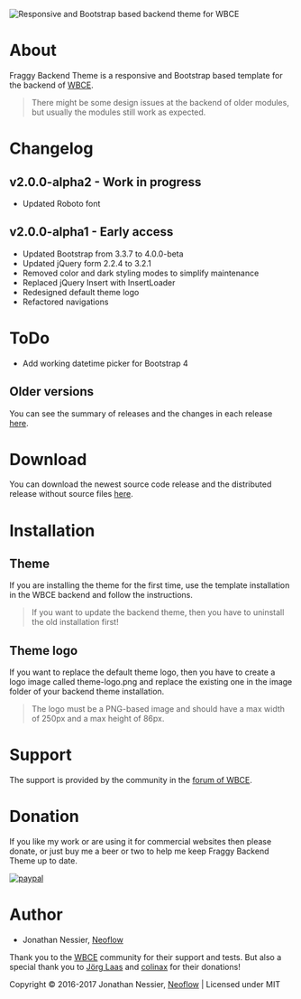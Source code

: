 ![Responsive and Bootstrap based backend theme for WBCE](https://github.com/Neoflow/Fraggy-Backend-Theme/blob/master/images/example-1.7.0.png "Responsive and Bootstrap based backend theme for WBCE")

# About

Fraggy Backend Theme is a responsive and Bootstrap based template for the backend of [WBCE](http://wbce.org).

> There might be some design issues at the backend of older modules, but usually the modules still work as expected.

# Changelog

## v2.0.0-alpha2 - Work in progress

 * Updated Roboto font

## v2.0.0-alpha1 - Early access

 * Updated Bootstrap from 3.3.7 to 4.0.0-beta
 * Updated jQuery form 2.2.4 to 3.2.1
 * Removed color and dark styling modes to simplify maintenance
 * Replaced jQuery Insert with InsertLoader
 * Redesigned default theme logo
 * Refactored navigations

# ToDo

 * Add working datetime picker for Bootstrap 4

## Older versions

You can see the summary of releases and the changes in each release [here](https://github.com/rjgamer/Fraggy-Backend-Theme/releases).

# Download

You can download the newest source code release and the distributed release without source files [here](https://github.com/rjgamer/Fraggy-Backend-Theme/releases).

# Installation

## Theme

If you are installing the theme for the first time, use the template installation in the WBCE backend and follow the instructions.

> If you want to update the backend theme, then you have to uninstall the old installation first!

## Theme logo

If you want to replace the default theme logo, then you have to create a logo image called theme-logo.png and replace the existing one in the image folder of your backend theme installation.

> The logo must be a PNG-based image and should have a max width of 250px and a max height of 86px.

# Support

The support is provided by the community in the [forum of WBCE](https://forum.wbce.org).

# Donation

If you like my work or are using it for commercial websites then please donate, or just buy me a beer or two to help me keep Fraggy Backend Theme up to date.

[![paypal](https://www.paypalobjects.com/en_US/i/btn/btn_donateCC_LG.gif)](https://www.paypal.me/JonathanNessier)

# Author

* Jonathan Nessier, [Neoflow](https://www.neoflow.ch)

Thank you to the [WBCE](http://wbce.org) community for their support and tests. But also a special thank you to [Jörg Laas](https://www.jlhd.com/) and [colinax](https://forum.wbce.org/profile.php?id=160) for their donations!

Copyright © 2016-2017 Jonathan Nessier, [Neoflow](https://www.neoflow.ch) | Licensed under MIT
